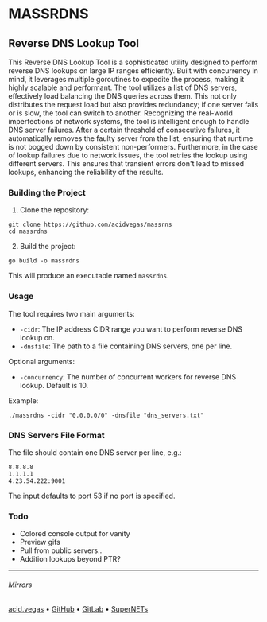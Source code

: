 # MASSRDNS

## Reverse DNS Lookup Tool
This Reverse DNS Lookup Tool is a sophisticated utility designed to perform reverse DNS lookups on large IP ranges efficiently. Built with concurrency in mind, it leverages multiple goroutines to expedite the process, making it highly scalable and performant. The tool utilizes a list of DNS servers, effectively load balancing the DNS queries across them. This not only distributes the request load but also provides redundancy; if one server fails or is slow, the tool can switch to another. Recognizing the real-world imperfections of network systems, the tool is intelligent enough to handle DNS server failures. After a certain threshold of consecutive failures, it automatically removes the faulty server from the list, ensuring that runtime is not bogged down by consistent non-performers. Furthermore, in the case of lookup failures due to network issues, the tool retries the lookup using different servers. This ensures that transient errors don't lead to missed lookups, enhancing the reliability of the results.

### Building the Project

1. Clone the repository:

```
git clone https://github.com/acidvegas/massrns
cd massrdns
```

2. Build the project:

```
go build -o massrdns
```

This will produce an executable named `massrdns`.

### Usage

The tool requires two main arguments:

- `-cidr`: The IP address CIDR range you want to perform reverse DNS lookup on.
- `-dnsfile`: The path to a file containing DNS servers, one per line.

Optional arguments:

- `-concurrency`: The number of concurrent workers for reverse DNS lookup. Default is 10.

Example:

```
./massrdns -cidr "0.0.0.0/0" -dnsfile "dns_servers.txt"
```

### DNS Servers File Format

The file should contain one DNS server per line, e.g.:

```
8.8.8.8
1.1.1.1
4.23.54.222:9001
```

The input defaults to port 53 if no port is specified.

### Todo
- Colored console output for vanity
- Preview gifs
- Pull from public servers..
- Addition lookups beyond PTR?

___

###### Mirrors
[acid.vegas](https://git.acid.vegas/massrdns) • [GitHub](https://github.com/acidvegas/massrdns) • [GitLab](https://gitlab.com/acidvegas/massrdns) • [SuperNETs](https://git.supernets.org/acidvegas/massrdns)
